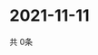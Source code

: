 # 2021-11-11
  共 0条

  <!-- BEGIN -->
  <!-- 最后更新时间Thu Nov 11 2021 00:18:00 GMT+0000 (Coordinated Universal Time) -->
  
  <!-- END -->
  
  